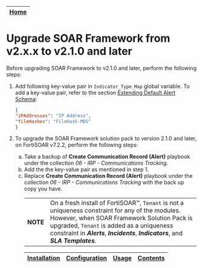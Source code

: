 | [Home](../README.md) |
|----------------------|

# Upgrade SOAR Framework from v2.x.x to v2.1.0 and later

Before upgrading SOAR Framework to v2.1.0 and later, perform the following steps:

1. Add following key-value pair in `Indicator_Type_Map` global variable. To add a key-value pair, refer to the section [Extending Default Alert Schema](./extending-default-indicator-extraction-process.md#extending-default-alert-schema):

    ```json
    {
    "iPAddresses": "IP Address",
    "fileHashes": "FileHash-MD5"
    }
    ```

2. To upgrade the SOAR Framework solution pack to version 2.1.0 and later, on FortiSOAR v7.2.2, perform the following steps:
    <ol type="a">
      <li>Take a backup of <strong>Create Communication Record (Alert)</strong> playbook under the collection <em>06 - IRP - Communications Tracking</em>.</li>
      <li>Add the the key-value pair as mentioned in step 1.</li>
      <li>Replace <strong>Create Communication Record (Alert)</strong> playbook under the collection <em>06 - IRP - Communications Tracking</em> with the back up copy you have.</li>
    <ol>

<table>
    <th>NOTE</th>
    <td>On a fresh install of FortiSOAR&trade;, <code>Tenant</code> is not a uniqueness constraint for any of the modules. However, when SOAR Framework Solution Pack is upgraded, <code>Tenant</code> is added as a uniqueness constraint in <strong><em>Alerts</em></strong>, <strong><em>Incidents</em></strong>, <strong><em>Indicators</em></strong>, and <strong><em>SLA Templates</em></strong>.</td>
</table>

| [Installation](./setup.md#installation) | [Configuration](./setup.md#configuration) | [Usage](./usage.md) | [Contents](./contents.md) |
|-----------------------------------------|-------------------------------------------|---------------------|---------------------------|